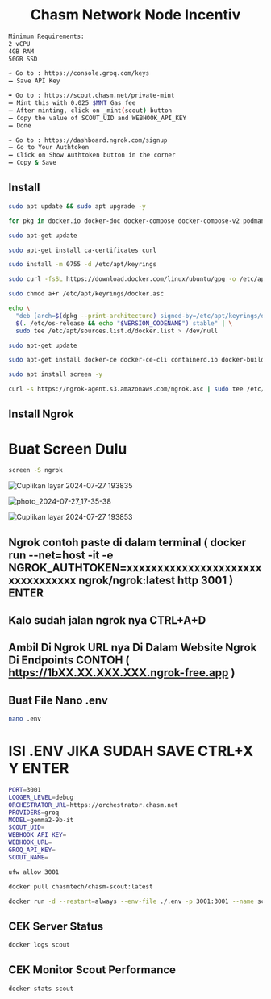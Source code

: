 <h1 align="center">Chasm Network Node Incentiv</h1> 

```bash
Minimum Requirements:
2 vCPU
4GB RAM
50GB SSD
```
```bash
➡️ Go to : https://console.groq.com/keys
➖ Save API Key
```
```bash
➡️ Go to : https://scout.chasm.net/private-mint
➖ Mint this with 0.025 $MNT Gas fee
➖ After minting, click on _mint(scout) button
➖ Copy the value of SCOUT_UID and WEBHOOK_API_KEY
➖ Done
```
```bash
➡️ Go to : https://dashboard.ngrok.com/signup
➖ Go to Your Authtoken
➖ Click on Show Authtoken button in the corner
➖ Copy & Save 
```
## Install
```bash
sudo apt update && sudo apt upgrade -y
```
```bash
for pkg in docker.io docker-doc docker-compose docker-compose-v2 podman-docker containerd runc; do sudo apt-get remove $pkg; done
```
```bash
sudo apt-get update
```
```bash
sudo apt-get install ca-certificates curl
```
```bash
sudo install -m 0755 -d /etc/apt/keyrings
```
```bash
sudo curl -fsSL https://download.docker.com/linux/ubuntu/gpg -o /etc/apt/keyrings/docker.asc
```
```bash
sudo chmod a+r /etc/apt/keyrings/docker.asc
```
```bash
echo \
  "deb [arch=$(dpkg --print-architecture) signed-by=/etc/apt/keyrings/docker.asc] https://download.docker.com/linux/ubuntu \
  $(. /etc/os-release && echo "$VERSION_CODENAME") stable" | \
  sudo tee /etc/apt/sources.list.d/docker.list > /dev/null
```
```bash
sudo apt-get update
```
```bash
sudo apt-get install docker-ce docker-ce-cli containerd.io docker-buildx-plugin docker-compose-plugin
```
```bash
sudo apt install screen -y
```
```bash
curl -s https://ngrok-agent.s3.amazonaws.com/ngrok.asc | sudo tee /etc/apt/trusted.gpg.d/ngrok.asc >/dev/null && echo "deb https://ngrok-agent.s3.amazonaws.com buster main" | sudo tee /etc/apt/sources.list.d/ngrok.list && sudo apt update && sudo apt install ngrok
```
## Install Ngrok
# Buat Screen Dulu 
```bash
screen -S ngrok
```


![Cuplikan layar 2024-07-27 193835](https://github.com/user-attachments/assets/ec5462e8-70cf-490a-abc9-75f47982cf70)

![photo_2024-07-27_17-35-38](https://github.com/user-attachments/assets/9077054e-efd5-4b0e-9fab-ccd201efc26d)

![Cuplikan layar 2024-07-27 193853](https://github.com/user-attachments/assets/701655b1-2f4c-453b-b4f7-da83649c8ae6)

## Ngrok contoh paste di dalam terminal ( docker run --net=host -it -e NGROK_AUTHTOKEN=xxxxxxxxxxxxxxxxxxxxxxxxxxxxxxxxx ngrok/ngrok:latest http 3001 ) ENTER

## Kalo sudah jalan ngrok nya CTRL+A+D

## Ambil Di Ngrok URL nya Di Dalam Website Ngrok Di Endpoints CONTOH ( https://1bXX.XX.XXX.XXX.ngrok-free.app )

## Buat File Nano .env
```bash
nano .env
```

# ISI .ENV JIKA SUDAH SAVE CTRL+X Y ENTER
```bash
PORT=3001
LOGGER_LEVEL=debug
ORCHESTRATOR_URL=https://orchestrator.chasm.net
PROVIDERS=groq
MODEL=gemma2-9b-it
SCOUT_UID=
WEBHOOK_API_KEY=
WEBHOOK_URL=
GROQ_API_KEY=
SCOUT_NAME=
```
```bash
ufw allow 3001
```
```bash
docker pull chasmtech/chasm-scout:latest
```
```bash
docker run -d --restart=always --env-file ./.env -p 3001:3001 --name scout chasmtech/chasm-scout
```
## CEK Server Status
```bash
docker logs scout
```
## CEK Monitor Scout Performance
```bash
docker stats scout
```
